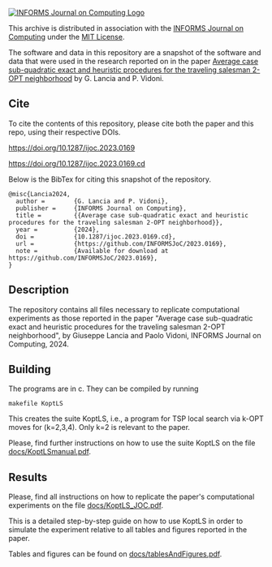 [![INFORMS Journal on Computing Logo](https://INFORMSJoC.github.io/logos/INFORMS_Journal_on_Computing_Header.jpg)](https://pubsonline.informs.org/journal/ijoc)

This archive is distributed in association with the [INFORMS Journal on
Computing](https://pubsonline.informs.org/journal/ijoc) under the [MIT License](LICENSE).

The software and data in this repository are a snapshot of the software and data
that were used in the research reported on in the paper
[Average case sub-quadratic exact and heuristic procedures for the traveling salesman 2-OPT neighborhood](https://doi.org/10.1287/ijoc.2023.0169)
by G. Lancia and P. Vidoni.

## Cite

To cite the contents of this repository, please cite both the paper and this
repo, using their respective DOIs.

https://doi.org/10.1287/ijoc.2023.0169

https://doi.org/10.1287/ijoc.2023.0169.cd

Below is the BibTex for citing this snapshot of the repository.

```
@misc{Lancia2024,
  author =        {G. Lancia and P. Vidoni},
  publisher =     {INFORMS Journal on Computing},
  title =         {{Average case sub-quadratic exact and heuristic procedures for the traveling salesman 2-OPT neighborhood}},
  year =          {2024},
  doi =           {10.1287/ijoc.2023.0169.cd},
  url =           {https://github.com/INFORMSJoC/2023.0169},
  note =          {Available for download at https://github.com/INFORMSJoC/2023.0169},
}
```

## Description

The repository contains all files necessary to replicate computational
experiments as those reported in the paper "Average case sub-quadratic  exact
and heuristic procedures for the traveling salesman 2-OPT neighborhood", by
Giuseppe Lancia and Paolo Vidoni, INFORMS Journal on Computing, 2024.

## Building

The programs are in c. They can be compiled by running
```
makefile KoptLS
```
This creates the suite KoptLS, i.e., a program for TSP local search via k-OPT
moves for (k=2,3,4). Only k=2 is relevant to the paper.

Please, find further instructions on how to use the suite KoptLS on the file [docs/KoptLSmanual.pdf](docs/KoptLSmanual.pdf).

## Results

Please, find all instructions on how to replicate the paper's computational
experiments on the file [docs/KoptLS_JOC.pdf](docs/KoptLS_JOC.pdf).

This is a detailed step-by-step guide on how to use KoptLS in order to simulate
the experiment relative to all tables and figures reported in the paper.

Tables and figures can be found on [docs/tablesAndFigures.pdf](docs/tablesAndFigures.pdf).
